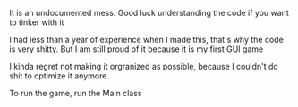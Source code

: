It is an undocumented mess.
Good luck understanding the code if you want to tinker with it

I had less than a year of experience when I made this, that's why the code is very shitty. But I am still proud of it because it is my first GUI game

I kinda regret not making it orgranized as possible, because I couldn't do shit to optimize it anymore.

To run the game, run the Main class
